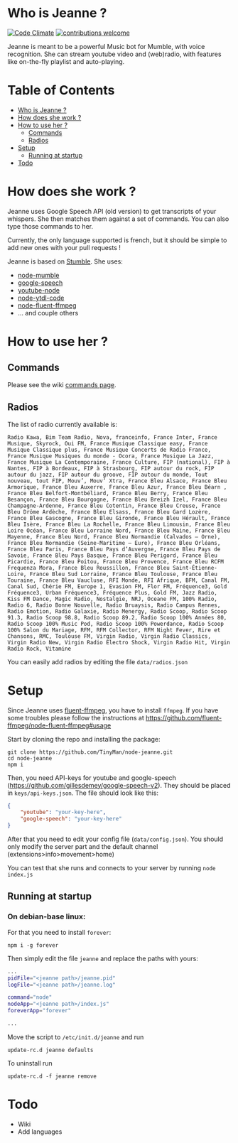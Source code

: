 # Who is Jeanne ?
[![Code Climate](https://codeclimate.com/github/TinyMan/node-jeanne/badges/gpa.svg)](https://codeclimate.com/github/TinyMan/node-jeanne)
[![contributions welcome](https://img.shields.io/badge/contributions-welcome-brightgreen.svg?style=flat)](https://github.com/TinyMan/node-jeanne/issues)

Jeanne is meant to be a powerful Music bot for Mumble, with voice recognition. She can stream youtube video and (web)radio, with features like on-the-fly playlist and auto-playing.

Table of Contents
=================

   * [Who is Jeanne ?](#who-is-jeanne-)
   * [How does she work ?](#how-does-she-work-)
   * [How to use her ?](#how-to-use-her-)
      * [Commands](#commands)
      * [Radios](#radios)
   * [Setup](#setup)
      * [Running at startup](#running-at-startup)
   * [Todo](#todo)


# How does she work ?
Jeanne uses Google Speech API (old version) to get transcripts of your whispers. She then matches them against a set of commands. You can also type those commands to her.

Currently, the only language supported is french, but it should be simple to add new ones with your pull requests !

Jeanne is based on [Stumble](https://github.com/Okahyphen/stumble). She uses:
* [node-mumble](https://github.com/tinyman/node-mumble)
* [google-speech](https://github.com/TinyMan/google-speech)
* [youtube-node](https://github.com/nodenica/youtube-node)
* [node-ytdl-code](https://github.com/fent/node-ytdl-core)
* [node-fluent-ffmpeg](https://github.com/fluent-ffmpeg/node-fluent-ffmpeg)
* ... and couple others

# How to use her ?
## Commands
Please see the wiki [commands page](https://github.com/TinyMan/node-jeanne/wiki/Commands).

## Radios
The list of radio currently available is:
```
Radio Kawa, Bim Team Radio, Nova, franceinfo, France Inter, France Musique, Skyrock, Oui FM, France Musique Classique easy, France Musique Classique plus, France Musique Concerts de Radio France, France Musique Musiques du monde - Ocora, France Musique La Jazz, France Musique La Contemporaine, France Culture, FIP (national), FIP à Nantes, FIP à Bordeaux, FIP à Strasbourg, FIP autour du rock, FIP autour du jazz, FIP autour du groove, FIP autour du monde, Tout nouveau, tout FIP, Mouv’, Mouv’ Xtra, France Bleu Alsace, France Bleu Armorique, France Bleu Auxerre, France Bleu Azur, France Bleu Béarn , France Bleu Belfort-Montbéliard, France Bleu Berry, France Bleu Besançon, France Bleu Bourgogne, France Bleu Breizh Izel, France Bleu Champagne-Ardenne, France Bleu Cotentin, France Bleu Creuse, France Bleu Drôme Ardèche, France Bleu Elsass, France Bleu Gard Lozère, France Bleu Gascogne, France Bleu Gironde, France Bleu Hérault, France Bleu Isère, France Bleu La Rochelle, France Bleu Limousin, France Bleu Loire Océan, France Bleu Lorraine Nord, France Bleu Maine, France Bleu Mayenne, France Bleu Nord, France Bleu Normandie (Calvados – Orne), France Bleu Normandie (Seine-Maritime – Eure), France Bleu Orléans, France Bleu Paris, France Bleu Pays d’Auvergne, France Bleu Pays de Savoie, France Bleu Pays Basque, France Bleu Perigord, France Bleu Picardie, France Bleu Poitou, France Bleu Provence, France Bleu RCFM Frequenza Mora, France Bleu Roussillon, France Bleu Saint-Étienne-Loire, France Bleu Sud Lorraine, France Bleu Toulouse, France Bleu Touraine, France Bleu Vaucluse, RFI Monde, RFI Afrique, BFM, Canal FM, Canal Sud, Chérie FM, Europe 1, Evasion FM, Flor FM, Fréquence3, Gold Fréquence3, Urban Fréquence3, Fréquence Plus, Gold FM, Jazz Radio, Kiss FM Dance, Magic Radio, Nostalgie, NRJ, Oceane FM, 100% Radio, Radio 6, Radio Bonne Nouvelle, Radio Bruaysis, Radio Campus Rennes, Radio Emotion, Radio Galaxie, Radio Menergy, Radio Scoop, Radio Scoop 91.3, Radio Scoop 98.8, Radio Scoop 89.2, Radio Scoop 100% Années 80, Radio Scoop 100% Music Pod, Radio Scoop 100% Powerdance, Radio Scoop 100% Salon du Mariage, RFM, RFM Collector, RFM Night Fever, Rire et Chansons, RMC, Toulouse FM, Virgin Radio, Virgin Radio Classics, Virgin Radio New, Virgin Radio Electro Shock, Virgin Radio Hit, Virgin Radio Rock, Vitamine
```
You can easily add radios by editing the file `data/radios.json`

# Setup
Since Jeanne uses [fluent-ffmpeg](https://github.com/fluent-ffmpeg/node-fluent-ffmpeg), you have to install `ffmpeg`. If you have some troubles please follow the instructions at https://github.com/fluent-ffmpeg/node-fluent-ffmpeg#usage

Start by cloning the repo and installing the package:
```
git clone https://github.com/TinyMan/node-jeanne.git
cd node-jeanne
npm i
```

Then, you need API-keys for youtube and google-speech (https://github.com/gillesdemey/google-speech-v2). They should be placed in `keys/api-keys.json`. The file should look like this:
```json
{
    "youtube": "your-key-here",
    "google-speech": "your-key-here"
}
```

After that you need to edit your config file (`data/config.json`). You should only modify the server part and the default channel (extensions>info>movement>home)

You can test that she runs and connects to your server by running `node index.js`

## Running at startup
### On debian-base linux:
For that you need to install `forever`:
```
npm i -g forever
```

Then simply edit the file `jeanne` and replace the paths with yours:
```bash
...
pidFile="<jeanne path>/jeanne.pid"
logFile="<jeanne path>/jeanne.log"

command="node"
nodeApp="<jeanne path>/index.js"
foreverApp="forever"

...
```
Move the script to `/etc/init.d/jeanne` and run
```
update-rc.d jeanne defaults
```
To uninstall run
```
update-rc.d -f jeanne remove
```
# Todo
* Wiki
* Add languages

